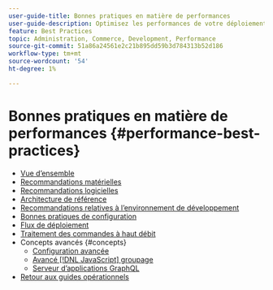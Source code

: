 ```yaml
---
user-guide-title: Bonnes pratiques en matière de performances
user-guide-description: Optimisez les performances de votre déploiement de production Adobe Commerce ou Magento Open Source à l’aide de nos recommandations.
feature: Best Practices
topic: Administration, Commerce, Development, Performance
source-git-commit: 51a86a24561e2c21b895dd59b3d784313b52d186
workflow-type: tm+mt
source-wordcount: '54'
ht-degree: 1%

---
```



# Bonnes pratiques en matière de performances {#performance-best-practices}

- [Vue d’ensemble](overview.md)
- [Recommandations matérielles](hardware.md)
- [Recommandations logicielles](software.md)
- [Architecture de référence](reference-architecture.md)
- [Recommandations relatives à l’environnement de développement](development-environment.md)
- [Bonnes pratiques de configuration](configuration.md)
- [Flux de déploiement](deployment-flow.md)
- [Traitement des commandes à haut débit](high-throughput-order-processing.md)
- Concepts avancés {#concepts}
   - [Configuration avancée](advanced-setup.md)
   - [Avancé [!DNL JavaScript] groupage](advanced-js-bundling.md)
   - [Serveur d’applications GraphQL](application-server.md)
- [Retour aux guides opérationnels](https://experienceleague.adobe.com/docs/commerce-operations/operational-guides/home.html)
